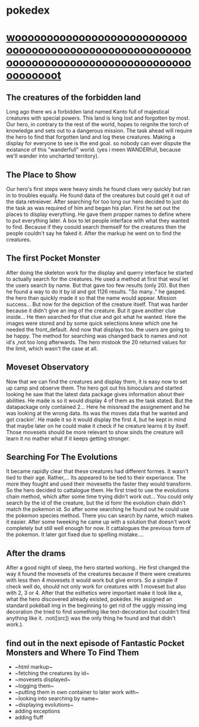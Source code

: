 # pokedex
[wooooooooooooooooooooooooooooooooooooooooooooooooooooooooooooooooooooooooooooooooooooooooooooot](https://martekode.github.io/pokedex/)
======================
## The creatures of the forbidden land
Long ago there ws a forbidden land named Kanto full of majestical creatures with special powers. This land is long lost and forgotten by most.
Our hero, in contrary to the rest of the world, hopes to reignite the torch of knowledge and sets out to a dangerous mission. The task ahead will require the hero to find that forgotten land and log these creatures. Making a display for everyone to see is the end goal. so nobody can ever dispute the existance of this "wanderfull" world. (yes i meen WANDERfull, because we'll wander into uncharted territory).


## The Place to Show
Our hero's first steps were heavy sinds he found clues very quickly but ran in to troubles equally. He found data of the creatures but could get it out of the data retreiever. After searching for too long our hero decided to just do the task as was required of him and began his plan.
 First he set out the places to display everything. He gave them propper names to define where to put everything later. A box to let people interface with what they wanted to find. Because if they coould search themself for the creatures then the people couldn't say he faked it. After the markup he went on to find the creatures. 

## The first Pocket Monster
After doing the skeleton work for the display and querry interface he started to actually search for the creatures. He used a method at first that woul let the users search by name. But that gave too few results (only 20). But then he found a way to do it by id and got 1126 results. "So many.." he gasped. the hero than quickly made it so that the name would appear. Mission success... But now for the depiction of the creature itself. That was harder because it didn't give an img of the creature. But it gave another clue inside... He then searched for that clue and got what he wanted. Here the images were stored and by some quick selections knew which one he needed the front_default. And now that displays too. the users are going to be happy. The method for searching was changed back to names and not id's ,not too long afterwards. The hero mistook the 20 returned values for the limit, which wasn't the case at all.

## Moveset Observatory
Now that we can find the creatures and display them, it is easy now to set up camp and observe them. The hero got out his binoculars and started looking he saw that the latest data package gives information about their abilities. He made is so it would display 4 of them as the task stated. But the datapackage only contained 2... Here he missread the assignement and he was looking at the wrong data. Its was the moves data that he wanted and got crackin'. He made it so it would display the first 4, but he kept in mind that maybe later on he could make it check if he creature learns it by itself. Those movesets should be more relevant to show sinds the creature will learn it no mather what if it keeps getting stronger.

## Searching For The Evolutions
It became rapidly clear that these creatures had different formes. It wasn't tied to their age. Rather,... Its appeared to be tied to their experiance. The more they fought and used their movesetts the faster they would transform. So the hero decided to cattalogue them. He first tried to use the evolutions chain method, which after some time trying didn't work out... You could only search by the id of the creature, but the id fomr the evolution chain didn't match the pokemon id. So after some searching he found out he could use the pokemon species method. There you can search by name, which makes it easier. After some tweeking he came up with a solution that doesn't work completely but still well enough for now. It cattalogues the previous form of the pokemon. It later got fixed due to spelling mistake....

## After the drams
After a good night of sleep, the hero started working.. He first changed the way it found the movesets of the creatures because if there were creatures with less then 4 movesets it would work but give errors. So a simple if check well do, should not only work for creatures with 1 moveset but also with 2, 3 or 4. After that the esthetics were important make it look like a, what the hero discovered already existed, pokédex.
He assigned an standard pokéball img in the beginning to get rid of the uggly missing img decoration (he tried to find something like text-decoration but couldn't find anything like it. :not([src]) was the only thing he found and that didn't work.).
## find out in the next episode of Fantastic Pocket Monsters and Where To Find Them 
* ~html markup~
* ~fetching the creatures by id~ 
* ~movesets displayed~
* ~logging them~
* ~putting them in own container to later work with~
* ~looking into searching by name~
* ~displaying evolutions~
* adding exceptions
* adding fluff
